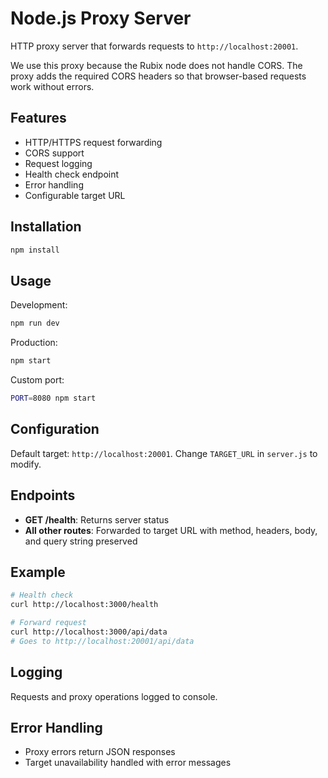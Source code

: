 # Node.js Proxy Server

HTTP proxy server that forwards requests to `http://localhost:20001`.


We use this proxy because the Rubix node does not handle CORS. The proxy adds the required CORS headers so that browser-based requests work without errors.

## Features

- HTTP/HTTPS request forwarding
- CORS support
- Request logging
- Health check endpoint
- Error handling
- Configurable target URL

## Installation

```bash
npm install
```

## Usage

Development:
```bash
npm run dev
```

Production:
```bash
npm start
```

Custom port:
```bash
PORT=8080 npm start
```

## Configuration

Default target: `http://localhost:20001`. Change `TARGET_URL` in `server.js` to modify.

## Endpoints

- **GET /health**: Returns server status
- **All other routes**: Forwarded to target URL with method, headers, body, and query string preserved

## Example

```bash
# Health check
curl http://localhost:3000/health

# Forward request
curl http://localhost:3000/api/data
# Goes to http://localhost:20001/api/data
```

## Logging

Requests and proxy operations logged to console.

## Error Handling

- Proxy errors return JSON responses
- Target unavailability handled with error messages
